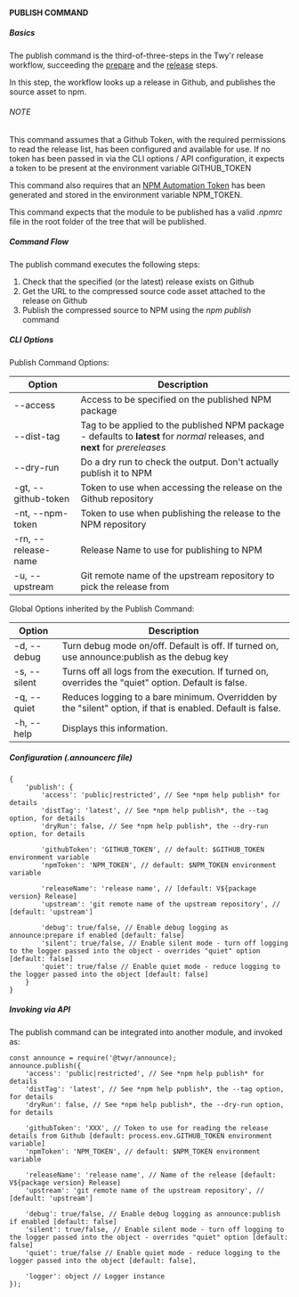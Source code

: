 #### PUBLISH COMMAND

##### Basics
The publish command is the third-of-three-steps in the Twy'r release workflow,
succeeding the [prepare](PREPARE_COMMAND.md) and the [release](RELEASE_COMMAND.md)
steps.

In this step, the workflow looks up a release in Github, and publishes the source asset to npm.

###### NOTE
This command assumes that a Github Token, with the required permissions to read the release list,
has been configured and available for use. If no token has been passed in via the CLI options /
API configuration, it expects a token to be present at the environment variable GITHUB_TOKEN

This command also requires that an [NPM Automation Token](https://docs.npmjs.com/creating-and-viewing-access-tokens)
has been generated and stored in the environment variable NPM_TOKEN.

This command expects that the module to be published has a valid *.npmrc* file in the root
folder of the tree that will be published.

##### Command Flow

The publish command executes the following steps:

1. Check that the specified (or the latest) release exists on Github
1. Get the URL to the compressed source code asset attached to the release on Github
1. Publish the compressed source to NPM using the *npm publish* command

##### CLI Options

Publish Command Options:

| Option | Description |
| --- | --- |
| --access | Access to be specified on the published NPM package |
| --dist-tag | Tag to be applied to the published NPM package - defaults to **latest** for *normal* releases, and **next** for *prereleases* |
| --dry-run | Do a dry run to check the output. Don't actually publish it to NPM |
| -gt, --github-token | Token to use when accessing the release on the Github repository |
| -nt, --npm-token | Token to use when publishing the release to the NPM repository |
| -rn, --release-name | Release Name to use for publishing to NPM |
| -u, --upstream | Git remote name of the upstream repository to pick the release from |

Global Options inherited by the Publish Command:

| Option | Description |
| --- | --- |
| -d, --debug | Turn debug mode on/off. Default is off. If turned on, use announce:publish as the debug key |
| -s, --silent | Turns off all logs from the execution. If turned on, overrides the "quiet" option. Default is false. |
| -q, --quiet | Reduces logging to a bare minimum. Overridden by the "silent" option, if that is enabled. Default is false. |
| -h, --help | Displays this information. |

##### Configuration (.announcerc file)

```
{
    'publish': {
        'access': 'public|restricted', // See *npm help publish* for details
        'distTag': 'latest', // See *npm help publish*, the --tag option, for details
        'dryRun': false, // See *npm help publish*, the --dry-run option, for details

        'githubToken': 'GITHUB_TOKEN', // default: $GITHUB_TOKEN environment variable
        'npmToken': 'NPM_TOKEN', // default: $NPM_TOKEN environment variable

        'releaseName': 'release name', // [default: V${package version} Release]
        'upstream': 'git remote name of the upstream repository', // [default: 'upstream']

        'debug': true/false, // Enable debug logging as announce:prepare if enabled [default: false]
        'silent': true/false, // Enable silent mode - turn off logging to the logger passed into the object - overrides "quiet" option [default: false]
        'quiet': true/false // Enable quiet mode - reduce logging to the logger passed into the object [default: false]
    }
}
```

##### Invoking via API

The publish command can be integrated into another module, and invoked as:

```
const announce = require('@twyr/announce);
announce.publish({
    'access': 'public|restricted', // See *npm help publish* for details
    'distTag': 'latest', // See *npm help publish*, the --tag option, for details
    'dryRun': false, // See *npm help publish*, the --dry-run option, for details

    'githubToken': 'XXX', // Token to use for reading the release details from Github [default: process.env.GITHUB_TOKEN environment variable]
    'npmToken': 'NPM_TOKEN', // default: $NPM_TOKEN environment variable

    'releaseName': 'release name', // Name of the release [default: V${package version} Release]
    'upstream': 'git remote name of the upstream repository', // [default: 'upstream']

    'debug': true/false, // Enable debug logging as announce:publish if enabled [default: false]
    'silent': true/false, // Enable silent mode - turn off logging to the logger passed into the object - overrides "quiet" option [default: false]
    'quiet': true/false // Enable quiet mode - reduce logging to the logger passed into the object [default: false],

    'logger': object // Logger instance
});
```
